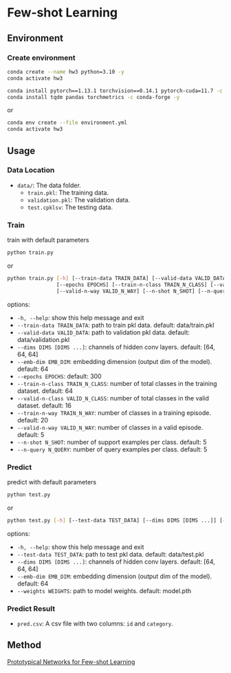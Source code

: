 # Few-shot Learning

## Environment

### Create environment

```bash
conda create --name hw3 python=3.10 -y
conda activate hw3

conda install pytorch==1.13.1 torchvision==0.14.1 pytorch-cuda=11.7 -c pytorch -c nvidia -y
conda install tqdm pandas torchmetrics -c conda-forge -y
```

or

```bash
conda env create --file environment.yml
conda activate hw3
```

## Usage

### Data Location

- `data/`: The data folder.
  - `train.pkl`: The training data.
  - `validation.pkl`: The validation data.
  - `test.cpklsv`: The testing data.

### Train

train with default parameters

```bash
python train.py
```

or

```bash
python train.py [-h] [--train-data TRAIN_DATA] [--valid-data VALID_DATA] [--dims DIMS [DIMS ...]] [--emb-dim EMB_DIM]
                [--epochs EPOCHS] [--train-n-class TRAIN_N_CLASS] [--valid-n-class VALID_N_CLASS] [--train-n-way TRAIN_N_WAY]
                [--valid-n-way VALID_N_WAY] [--n-shot N_SHOT] [--n-query N_QUERY]
```

options:

- `-h, --help`: show this help message and exit
- `--train-data TRAIN_DATA`: path to train pkl data. default: data/train.pkl
- `--valid-data VALID_DATA`: path to validation pkl data. default: data/validation.pkl
- `--dims DIMS [DIMS ...]`: channels of hidden conv layers. default: [64, 64, 64]
- `--emb-dim EMB_DIM`: embedding dimension (output dim of the model). default: 64
- `--epochs EPOCHS`: default: 300
- `--train-n-class TRAIN_N_CLASS`: number of total classes in the training dataset. default: 64
- `--valid-n-class VALID_N_CLASS`: number of total classes in the valid dataset. default: 16
- `--train-n-way TRAIN_N_WAY`: number of classes in a training episode. default: 20
- `--valid-n-way VALID_N_WAY`: number of classes in a valid episode. default: 5
- `--n-shot N_SHOT`: number of support examples per class. default: 5
- `--n-query N_QUERY`: number of query examples per class. default: 5

### Predict

predict with default parameters

```bash
python test.py
```

or

```bash
python test.py [-h] [--test-data TEST_DATA] [--dims DIMS [DIMS ...]] [--emb-dim EMB_DIM] [--weights WEIGHTS]
```

options:

- `-h, --help`: show this help message and exit
- `--test-data TEST_DATA`: path to test pkl data. default: data/test.pkl
- `--dims DIMS [DIMS ...]`: channels of hidden conv layers. default: [64, 64, 64]
- `--emb-dim EMB_DIM`: embedding dimension (output dim of the model). default: 64
- `--weights WEIGHTS`: path to model weights. default: model.pth

### Predict Result

- `pred.csv`: A csv file with two columns: `id` and `category`.

## Method

[Prototypical Networks for Few-shot Learning](https://arxiv.org/pdf/1703.05175.pdf)
